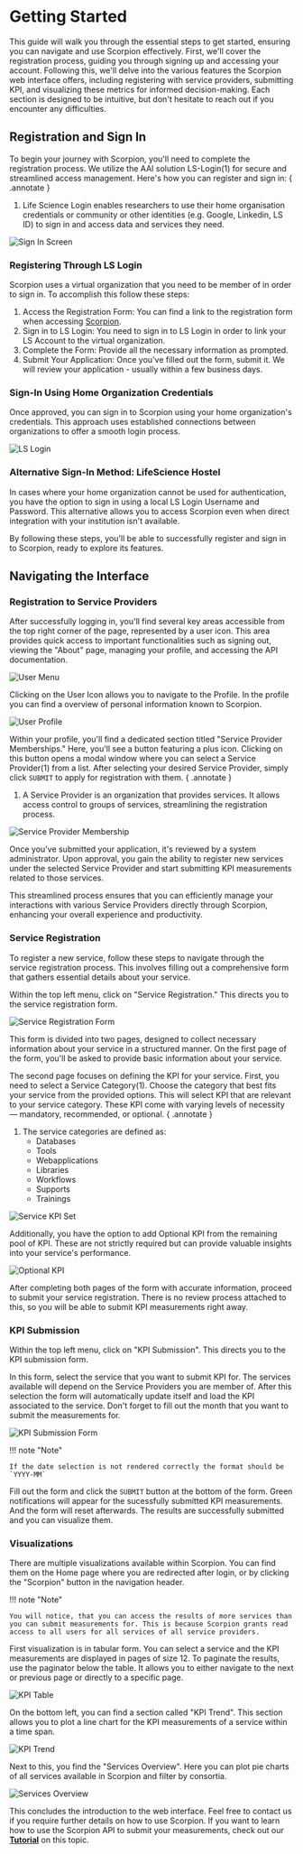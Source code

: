 # Getting Started

This guide will walk you through the essential steps to get started, ensuring you can navigate and use Scorpion effectively. First, we'll cover the registration process, guiding you through signing up and accessing your account. Following this, we'll delve into the various features the Scorpion web interface offers, including registering with service providers, submitting KPI, and visualizing these metrics for informed decision-making. Each section is designed to be intuitive, but don't hesitate to reach out if you encounter any difficulties. 

## Registration and Sign In

To begin your journey with Scorpion, you'll need to complete the registration process. We utilize the AAI solution LS-Login(1) for secure and streamlined access management. Here's how you can register and sign in:
{ .annotate }

1.   Life Science Login enables researchers to use their home organisation credentials or community or other identities (e.g. Google, Linkedin, LS ID) to sign in and access data and services they need.

![Sign In Screen](images/login.png)

### Registering Through LS Login

Scorpion uses a virtual organization that you need to be member of in order to sign in. To accomplish this follow these steps:

1. Access the Registration Form: You can find a link to the registration form when accessing [Scorpion](https://scorpion.bi.denbi.de).
2. Sign in to LS Login: You need to sign in to LS Login in order to link your LS Account to the virtual organization.
2. Complete the Form: Provide all the necessary information as prompted. 
3. Submit Your Application: Once you've filled out the form, submit it. We will review your application - usually within a few business days.

### Sign-In Using Home Organization Credentials
Once approved, you can sign in to Scorpion using your home organization's credentials. This approach uses established connections between organizations to offer a smooth login process.

![LS Login](images/lslogin.png)

### Alternative Sign-In Method: LifeScience Hostel
In cases where your home organization cannot be used for authentication, you have the option to sign in using a local LS Login Username and Password. This alternative allows you to access Scorpion even when direct integration with your institution isn't available.

By following these steps, you'll be able to successfully register and sign in to Scorpion, ready to explore its features.

## Navigating the Interface


### Registration to Service Providers

After successfully logging in, you'll find several key areas accessible from the top right corner of the page, represented by a user icon. This area provides quick access to important functionalities such as signing out, viewing the "About" page, managing your profile, and accessing the API documentation.

![User Menu](images/usermenu.png)

Clicking on the User Icon allows you to navigate to the Profile. In the profile you can find a overview of personal information known to Scorpion. 

![User Profile](images/profile.png)

Within your profile, you'll find a dedicated section titled "Service Provider Memberships." Here, you'll see a button featuring a plus icon. Clicking on this button opens a modal window where you can select a Service Provider(1) from a list. After selecting your desired Service Provider, simply click `SUBMIT` to apply for registration with them.
{ .annotate }

1.  A Service Provider is an organization that provides services. It allows access control to groups of services, streamlining the registration process.

![Service Provider Membership](images/requestmembership.png)

Once you've submitted your application, it's reviewed by a system administrator. Upon approval, you gain the ability to register new services under the selected Service Provider and start submitting KPI measurements related to those services.

This streamlined process ensures that you can efficiently manage your interactions with various Service Providers directly through Scorpion, enhancing your overall experience and productivity.

### Service Registration
To register a new service, follow these steps to navigate through the service registration process. This involves filling out a comprehensive form that gathers essential details about your service.

Within the top left menu, click on "Service Registration." This directs you to the service registration form.

![Service Registration Form](images/registerservice1.png)

This form is divided into two pages, designed to collect necessary information about your service in a structured manner. On the first page of the form, you'll be asked to provide basic information about your service.

The second page focuses on defining the KPI for your service. First, you need to select a Service Category(1). Choose the category that best fits your service from the provided options. This will select KPI that are relevant to your service category. These KPI come with varying levels of necessity — mandatory, recommended, or optional.
{ .annotate }

1.  The service categories are defined as:
    - Databases
    - Tools
    - Webapplications
    - Libraries
    - Workflows
    - Supports
    - Trainings

![Service KPI Set](images/registerservice2.png)

Additionally, you have the option to add Optional KPI from the remaining pool of KPI. These are not strictly required but can provide valuable insights into your service's performance.

![Optional KPI](images/optionalkpi.png)

After completing both pages of the form with accurate information, proceed to submit your service registration. There is no review process attached to this, so you will be able to submit KPI measurements right away.

### KPI Submission

Within the top left menu, click on "KPI Submission". This directs you to the KPI submission form. 

In this form, select the service that you want to submit KPI for. The services available will depend on the Service Providers you are member of. After this selection the form will automatically update itself and load the KPI associated to the service. Don't forget to fill out the month that you want to submit the measurements for. 

![KPI Submission Form](images/submit.png)

!!! note "Note"
    
    If the date selection is not rendered correctly the format should be `YYYY-MM`

Fill out the form and click the `SUBMIT` button at the bottom of the form. Green notifications will appear for the sucessfully submitted KPI measurements. And the form will reset afterwards. The results are successfully submitted and you can visualize them.

### Visualizations

There are multiple visualizations available within Scorpion. You can find them on the Home page where you are redirected after login, or by clicking the "Scorpion" button in the navigation header. 

!!! note "Note"
    
    You will notice, that you can access the results of more services than you can submit measurements for. This is because Scorpion grants read access to all users for all services of all service providers.

First visualization is in tabular form. You can select a service and the KPI measurements are displayed in pages of size 12. To paginate the results, use the paginator below the table. It allows you to either navigate to the next or previous page or directly to a specific page.

![KPI Table](images/kpitable.png)

On the bottom left, you can find a section called "KPI Trend". This section allows you to plot a line chart for the KPI measurements of a service within a time span.

![KPI Trend](images/kpitrend.png)

Next to this, you find the "Services Overview". Here you can plot pie charts of all services available in Scorpion and filter by consortia. 

![Services Overview](images/servicesoverview.png)

This concludes the introduction to the web interface. Feel free to contact us if you require further details on how to use Scorpion. If you want to learn how to use the Scorpion API to submit your measurements, check out our [__Tutorial__](api.md) on this topic.